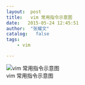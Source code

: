 ```yaml
---
layout:  post
title:   vim 常用指令示意图
date:   2015-05-24 12:45:51
author:  "张耀文"
catalog:   false
tags:
    - vim

---
```

![vim 常用指令示意图](http://img-blog.csdn.net/20150524124638550)  
vim 常用指令示意图

